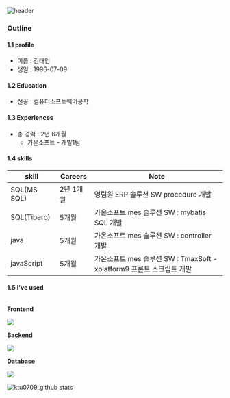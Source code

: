 ![header](https://capsule-render.vercel.app/api?type=wave&color=gradient&height=300&section=header&text=ktu0709_github!!&fontSize=50)

### Outline

#### 1.1 profile
- 이름 : 김태언
- 생일 : 1996-07-09

#### 1.2 Education
- 전공 : 컴퓨터소프트웨어공학

#### 1.3 Experiences
- 총 경력 : 2년 6개월
    - 가온소프트 - 개발1팀 

#### 1.4 skills
| skill | Careers | Note |
| -------- | -------- | -------- |
| SQL(MS SQL) | 2년 1개월 | 영림원 ERP 솔루션 SW procedure 개발 |
| SQL(Tibero) | 5개월 | 가온소프트 mes 솔루션 SW : mybatis SQL 개발 |
| java        | 5개월 | 가온소프트 mes 솔루션 SW : controller 개발  |
| javaScript  | 5개월 | 가온소프트 mes 솔루션 SW : TmaxSoft - xplatform9 프론트 스크립트 개발|


#### 1.5 I've used 
<div style="display:flex; flex-direction:column; align-items:flex-start;">
    <p><strong>Frontend</strong></p>
    <div>
    <img src = "https://img.shields.io/badge/&logo-javascript-white?logo=javascript">
    </div>
    <!-- Backend -->
    <p><strong>Backend</strong></p>
    <div>
    <img src = "https://img.shields.io/badge/&logo-java-white?logo=java">
    </div>
    <!-- Database -->
    <p><strong>Database</strong></p>
    <div>
        <img src="https://img.shields.io/badge/microsoftsqlserver-CC2927&logo=mssql&logoColor=white"> 
    </div>

![ktu0709_github stats](https://github-readme-stats.vercel.app/api?username=ktu0709&show_icons=true)
